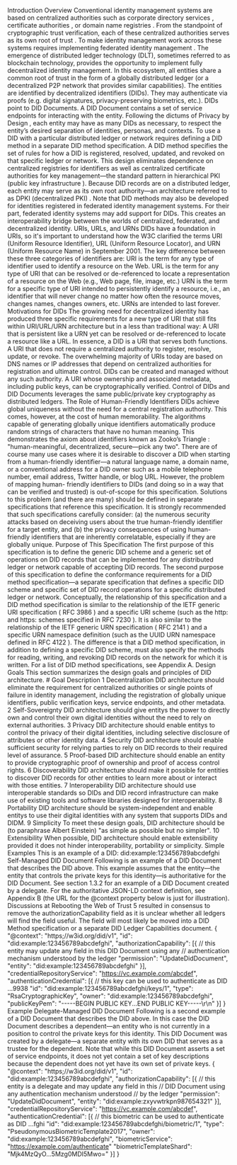 Introduction Overview Conventional identity management systems are based on centralized authorities such as corporate directory services , certificate authorities , or domain name registries . From the standpoint of cryptographic trust verification, each of these centralized authorities serves as its own root of trust . To make identity management work across these systems requires implementing federated identity management . The emergence of distributed ledger technology (DLT), sometimes referred to as blockchain technology, provides the opportunity to implement fully decentralized identity management. In this ecosystem, all entities share a common root of trust in the form of a globally distributed ledger (or a decentralized P2P network that provides similar capabilities). The entities are identified by decentralized identifiers (DIDs). They may authenticate via proofs (e.g. digital signatures, privacy-preserving biometrics, etc.). DIDs point to DID Documents. A DID Document contains a set of service endpoints for interacting with the entity. Following the dictums of Privacy by Design , each entity may have as many DIDs as necessary, to respect the entity’s desired separation of identities, personas, and contexts. To use a DID with a particular distributed ledger or network requires defining a DID method in a separate DID method specification. A DID method specifies the set of rules for how a DID is registered, resolved, updated, and revoked on that specific ledger or network. This design eliminates dependence on centralized registries for identifiers as well as centralized certificate authorities for key management—the standard pattern in hierarchical PKI (public key infrastructure ). Because DID records are on a distributed ledger, each entity may serve as its own root authority—an architecture referred to as DPKI (decentralized PKI) . Note that DID methods may also be developed for identities registered in federated identity management systems. For their part, federated identity systems may add support for DIDs. This creates an interoperability bridge between the worlds of centralized, federated, and decentralized identity. URIs, URLs, and URNs DIDs have a foundation in URIs, so it's important to understand how the W3C clarified the terms URI (Uniform Resource Identifier), URL (Uniform Resource Locator), and URN (Uniform Resource Name) in September 2001. The key difference between these three categories of identifiers are: URI is the term for any type of identifier used to identify a resource on the Web. URL is the term for any type of URI that can be resolved or de-referenced to locate a representation of a resource on the Web (e.g., Web page, file, image, etc.) URN is the term for a specific type of URI intended to persistently identify a resource, i.e., an identifier that will never change no matter how often the resource moves, changes names, changes owners, etc. URNs are intended to last forever. Motivations for DIDs The growing need for decentralized identity has produced three specific requirements for a new type of URI that still fits within URI/URL/URN architecture but in a less than traditional way: A URI that is persistent like a URN yet can be resolved or de-referenced to locate a resource like a URL. In essence, a DID is a URI that serves both functions. A URI that does not require a centralized authority to register, resolve, update, or revoke. The overwhelming majority of URIs today are based on DNS names or IP addresses that depend on centralized authorities for registration and ultimate control. DIDs can be created and managed without any such authority. A URI whose ownership and associated metadata, including public keys, can be cryptographically verified. Control of DIDs and DID Documents leverages the same public/private key cryptography as distributed ledgers. The Role of Human-Friendly Identifiers DIDs achieve global uniqueness without the need for a central registration authority. This comes, however, at the cost of human memorability. The algorithms capable of generating globally unique identifiers automatically produce random strings of characters that have no human meaning. This demonstrates the axiom about identifiers known as Zooko’s Triangle : "human-meaningful, decentralized, secure—pick any two". There are of course many use cases where it is desirable to discover a DID when starting from a human-friendly identifier—a natural language name, a domain name, or a conventional address for a DID owner such as a mobile telephone number, email address, Twitter handle, or blog URL. However, the problem of mapping human- friendly identifiers to DIDs (and doing so in a way that can be verified and trusted) is out-of-scope for this specification. Solutions to this problem (and there are many) should be defined in separate specifications that reference this specification. It is strongly recommended that such specifications carefully consider: (a) the numerous security attacks based on deceiving users about the true human-friendly identifier for a target entity, and (b) the privacy consequences of using human-friendly identifiers that are inherently correlatable, especially if they are globally unique. Purpose of This Specification The first purpose of this specification is to define the generic DID scheme and a generic set of operations on DID records that can be implemented for any distributed ledger or network capable of accepting DID records. The second purpose of this specification to define the conformance requirements for a DID method specification—a separate specification that defines a specific DID scheme and specific set of DID record operations for a specific distributed ledger or network. Conceptually, the relationship of this specification and a DID method specification is similar to the relationship of the IETF generic URI specification ( RFC 3986 ) and a specific URI scheme (such as the http: and https: schemes specified in RFC 7230 ). It is also similar to the relationship of the IETF generic URN specification ( RFC 2141 ) and a specific URN namespace definition (such as the UUID URN namespace defined in RFC 4122 ). The difference is that a DID method specification, in addition to defining a specific DID scheme, must also specify the methods for reading, writing, and revoking DID records on the network for which it is written. For a list of DID method specifications, see Appendix A. Design Goals This section summarizes the design goals and principles of DID architecture. # Goal Description 1 Decentralization DID architecture should eliminate the requirement for centralized authorities or single points of failure in identity management, including the registration of globally unique identifiers, public verification keys, service endpoints, and other metadata. 2 Self-Sovereignty DID architecture should give entitys the power to directly own and control their own digital identities without the need to rely on external authorities. 3 Privacy DID architecture should enable entitys to control the privacy of their digital identities, including selective disclosure of attributes or other identity data. 4 Security DID architecture should enable sufficient security for relying parties to rely on DID records to their required level of assurance. 5 Proof-based DID architecture should enable an entity to provide cryptographic proof of ownership and proof of access control rights. 6 Discoverability DID architecture should make it possible for entities to discover DID records for other entities to learn more about or interact with those entities. 7 Interoperability DID architecture should use interoperable standards so DIDs and DID record infrastructure can make use of existing tools and software libraries designed for interoperability. 8 Portability DID architecture should be system-independent and enable entitys to use their digital identities with any system that supports DIDs and DIDM. 9 Simplicity To meet these design goals, DID architecture should be (to paraphrase Albert Einstein) "as simple as possible but no simpler". 10 Extensibility When possible, DID architecture should enable extensibility provided it does not hinder interoperability, portability or simplicity. Simple Examples This is an example of a DID: did:example:123456789abcdefghi Self-Managed DID Document Following is an example of a DID Document that describes the DID above. This example assumes that the entity—the entity that controls the private keys for this identity—is authoritative for the DID Document. See section 1.3.2 for an example of a DID Document created by a delegate. For the authoritative JSON-LD context definition, see Appendix B (the URL for the @context property below is just for illustration). Discussions at Rebooting the Web of Trust 5 resulted in consensus to remove the authorizationCapability field as it is unclear whether all ledgers will find the field useful. The field will most likely be moved into a DID Method specification or a separate DID Ledger Capabilities document. { "@context": "https;//w3id.org/did/v1", "id": "did:example:123456789abcdefghi", "authorizationCapability": [{ // this entity may update any field in this DID Document using any // authentication mechanism understood by the ledger "permission": "UpdateDidDocument", "entity": "did:example:123456789abcdefghi" }], "credentialRepositoryService": "https://vc.example.com/abcdef", "authenticationCredential": [{ // this key can be used to authenticate as DID ...9938 "id": "did:example:123456789abcdefghi/keys/1", "type": "RsaCryptographicKey", "owner": "did:example:123456789abcdefghi", "publicKeyPem": "-----BEGIN PUBLIC KEY...END PUBLIC KEY-----\r\n" }] } Example Delegate-Managed DID Document Following is a second example of a DID Document that describes the DID above. In this case the DID Document describes a dependent—an entity who is not currently in a position to control the private keys for this identity. This DID Document was created by a delegate—a separate entity with its own DID that serves as a trustee for the dependent. Note that while this DID Document asserts a set of service endpoints, it does not yet contain a set of key descriptions because the dependent does not yet have its own set of private keys. { "@context": "https;//w3id.org/did/v1", "id": "did:example:123456789abcdefghi", "authorizationCapability": [{ // this entity is a delegate and may update any field in this // DID Document using any authentication mechanism understood // by the ledger "permission": "UpdateDidDocument", "entity": "did:example:zxyvwtrkpn987654321" }], "credentialRepositoryService": "https://vc.example.com/abcdef", "authenticationCredential": [{ // this biometric can be used to authenticate as DID ...fghi "id": "did:example:123456789abcdefghi/biometric/1", "type": "PseudonymousBiometricTemplate2017", "owner": "did:example:123456789abcdefghi", "biometricService": "https://example.com/authenticate" "biometricTemplateShard": "Mjk4MzQyO...5Mzg0MDI5Mwo=" }] }
